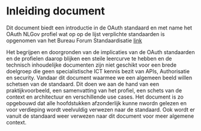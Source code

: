 # Inleiding document

Dit document biedt een introductie in de OAuth standaard en met name het OAuth NLGov profiel wat op op de lijst verplichte standaarden is opgenomen van het Bureau Forum Standaardisatie [link](https://forumstandaardisatie.gov.nl/open-standaarden/nl-gov-assurance-profile-oauth-20)

Het begrijpen en doorgronden van de implicaties van de OAuth standaarden en de profielen daarop blijken een steile leercurve te hebben en de technisch inhoudelijke documenten zijn niet geschikt voor een brede doelgroep die geen specialistische ICT kennis bezit van APIs, Authorisatie en security. Vandaar dit document waarmee we een algemeen beeld willen schetsen van de standaard. Dit doen we aan de hand van een praktijkvoorbeeld, een samenvatting van het profiel, een schets van de context en architectuur en verschillende use cases.
Het document is zo opgebouwd dat alle hoofdstukken afzonderlijk kunne nwordn gelezen en voor verdieping wordt veelvuldig verwezen naar de standaard. Ook wordt er vanuit de standaard weer verwezen naar dit document voor meer algemene context.
